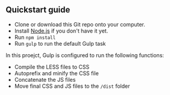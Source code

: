 ## Quickstart guide

* Clone or download this Git repo onto your computer.
* Install [Node.js](https://nodejs.org/en/) if you don't have it yet.
* Run `npm install`
* Run `gulp` to run the default Gulp task

In this proejct, Gulp is configured to run the following functions:

* Compile the LESS files to CSS
* Autoprefix and minify the CSS file
* Concatenate the JS files
* Move final CSS and JS files to the `/dist` folder
 
